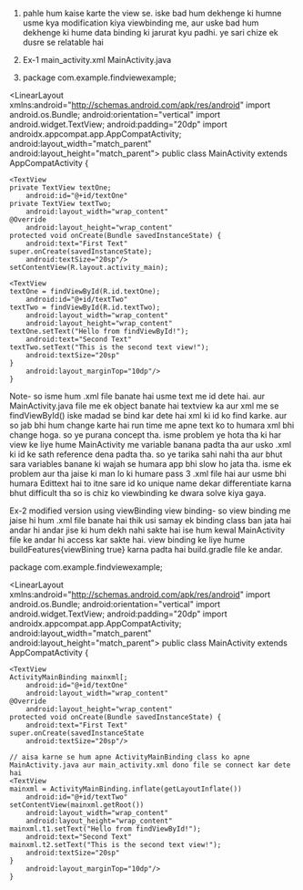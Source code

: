 1) pahle hum kaise karte the view se. iske bad hum dekhenge ki humne usme kya modification kiya viewbinding me, aur uske bad hum dekhenge ki hume data binding ki jarurat kyu padhi. ye sari chize ek dusre se relatable hai

2) Ex-1 main_activity.xml                                                                       MainActivity.java

3) <?xml version="1.0" encoding="utf-8"?>                                                       package com.example.findviewexample;
<LinearLayout xmlns:android="http://schemas.android.com/apk/res/android"                        import android.os.Bundle;
    android:orientation="vertical"                                                              import android.widget.TextView;
    android:padding="20dp"                                                                      import androidx.appcompat.app.AppCompatActivity;
    android:layout_width="match_parent"                      
    android:layout_height="match_parent">                                                          public class MainActivity extends AppCompatActivity {

    <TextView                                                                                          private TextView textOne;
        android:id="@+id/textOne"                                                                      private TextView textTwo;
        android:layout_width="wrap_content"                                                            @Override
        android:layout_height="wrap_content"                                                           protected void onCreate(Bundle savedInstanceState) {
        android:text="First Text"                                                                           super.onCreate(savedInstanceState);
        android:textSize="20sp"/>                                                                           setContentView(R.layout.activity_main);
                                                                         
    <TextView                                                                                               textOne = findViewById(R.id.textOne);
        android:id="@+id/textTwo"                                                                           textTwo = findViewById(R.id.textTwo);
        android:layout_width="wrap_content"
        android:layout_height="wrap_content"                                                                textOne.setText("Hello from findViewById!");
        android:text="Second Text"                                                                          textTwo.setText("This is the second text view!");
        android:textSize="20sp"                                                                           }
        android:layout_marginTop="10dp"/>                                                             }
</LinearLayout>

Note- so isme hum .xml file banate hai usme text me id dete hai. aur MainActivity.java file me ek object banate hai textview ka aur xml me se findViewById() iske madad se bind kar dete hai xml ki id ko find karke. aur so jab bhi hum change karte hai run time me apne text ko to humara xml bhi change hoga. so ye purana concept tha. isme problem ye hota tha ki har view ke liye hume MainActivity me variable banana padta tha aur usko .xml ki id ke sath reference dena padta tha. so ye tarika sahi nahi tha aur bhut sara variables banane ki wajah se humara app bhi slow ho jata tha. isme ek problem aur tha jaise ki man lo ki humare pass 3 .xml file hai aur usme bhi humara Edittext hai to itne sare id ko unique name dekar differentiate karna bhut difficult tha so is chiz ko viewbinding ke dwara solve kiya gaya.

Ex-2 modified version using viewBinding
view binding- so view binding me jaise hi hum .xml file banate hai thik usi samay ek binding class ban jata hai andar hi andar jise ki hum dekh nahi sakte hai ise hum kewal MainActivity file ke andar hi access kar sakte hai. view binding ke liye hume buildFeatures{viewBining true} karna padta hai build.gradle file ke andar.


 <?xml version="1.0" encoding="utf-8"?>                                                       package com.example.findviewexample;
<LinearLayout xmlns:android="http://schemas.android.com/apk/res/android"                        import android.os.Bundle;
    android:orientation="vertical"                                                              import android.widget.TextView;
    android:padding="20dp"                                                                      import androidx.appcompat.app.AppCompatActivity;
    android:layout_width="match_parent"                      
    android:layout_height="match_parent">                                                          public class MainActivity extends AppCompatActivity {

    <TextView                                                                                          ActivityMainBinding mainxml[;
        android:id="@+id/textOne"                                                                      
        android:layout_width="wrap_content"                                                            @Override
        android:layout_height="wrap_content"                                                           protected void onCreate(Bundle savedInstanceState) {
        android:text="First Text"                                                                           super.onCreate(savedInstanceState
        android:textSize="20sp"/>                                                                           
                                                                                                           // aisa karne se hum apne ActivityMainBinding class ko apne MainActivity.java aur main_activity.xml dono file se connect kar dete hai
    <TextView                                                                                               mainxml = ActivityMainBinding.inflate(getLayoutInflate())
        android:id="@+id/textTwo"                                                                           setContentView(mainxml.getRoot())
        android:layout_width="wrap_content"                                                                 
        android:layout_height="wrap_content"                                                                mainxml.t1.setText("Hello from findViewById!");
        android:text="Second Text"                                                                          mainxml.t2.setText("This is the second text view!");
        android:textSize="20sp"                                                                         }    
        android:layout_marginTop="10dp"/>                                                             }
</LinearLayout>
